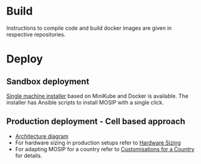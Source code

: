 # Build
Instructions to compile code and build docker images are given in respective repositories.

# Deploy
## Sandbox deployment
[Single machine installer](https://github.com/mosip/mosip-infra/tree/master/deployment/sandbox) based on MiniKube and Docker is available.  The installer has Ansible scripts to install MOSIP with a single click.

## Production deployment - Cell based approach
* [Architecture diagram](https://github.com/mosip/mosip-infra/blob/master/deployment/production/images/mosip-cell-deployment.jpg)
* For hardware sizing in production setups refer to [Hardware Sizing](Hardware-Sizing)
* For adapting MOSIP for a country refer to [Customisations for a Country](Customisations-for-a-Country) for details.
